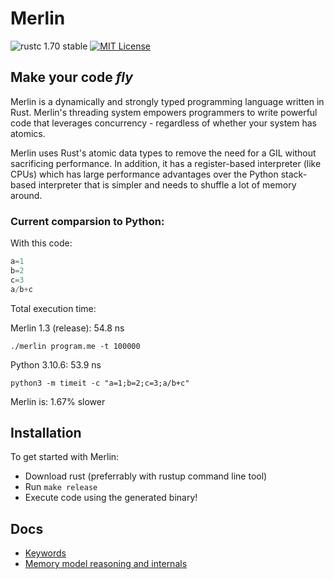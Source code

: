 # Merlin

![rustc 1.70 stable](https://img.shields.io/badge/rustc-1.70.0-brightgreen)
[![MIT License](https://img.shields.io/badge/License-MIT-informational)](LICENSE)

<h2><strong>Make your code <i>fly</i></strong></h2>

Merlin is a dynamically and strongly typed programming language written in Rust. Merlin's threading system empowers programmers to write powerful code that leverages concurrency - regardless of whether your system has atomics.

Merlin uses Rust's atomic data types to remove the need for a GIL without sacrificing performance.
In addition, it has a register-based interpreter (like CPUs) which has large performance advantages over the Python stack-based interpreter that is simpler and needs to shuffle a lot of memory around.

### Current comparsion to Python:

With this code:
```Python
a=1
b=2
c=3
a/b+c
```
Total execution time:

Merlin 1.3 (release): 54.8 ns

`./merlin program.me -t 100000`

Python 3.10.6: 53.9 ns 

`python3 -m timeit -c "a=1;b=2;c=3;a/b+c"`

Merlin is: 1.67% slower

## Installation
To get started with Merlin:
- Download rust (preferrably with rustup command line tool)
- Run `make release`
- Execute code using the generated binary!

## Docs
- [Keywords](docs/keywords.md)
- [Memory model reasoning and internals](docs/memory_model.md)